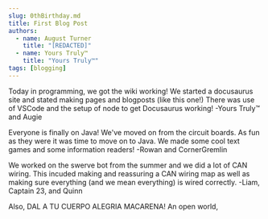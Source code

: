 ```yaml
---
slug: 0thBirthday.md
title: First Blog Post
authors:
  - name: August Turner
    title: "[REDACTED]"
  - name: Yours Truly™
    title: "Yours Truly™"
tags: [blogging]
---
```


Today in programming, we got the wiki working! We started a docusaurus site and stated making pages and blogposts (like this one!)
There was use of VSCode and the setup of node to get Docusaurus working! -Yours Truly™ and Augie

Everyone is finally on Java! We've moved on from the circuit boards. As fun as they were it was time to move on to Java. 
We made some cool text games and some information readers! -Rowan and CornerGremlin

We worked on the swerve bot from the summer and we did a lot of CAN wiring. This incuded making and reassuring a CAN wiring map as well as making sure everything (and we mean everything) is wired correctly. -Liam, Captain 23, and Quinn

Also,
DAL A TU CUERPO ALEGRIA MACARENA!
An open world,
